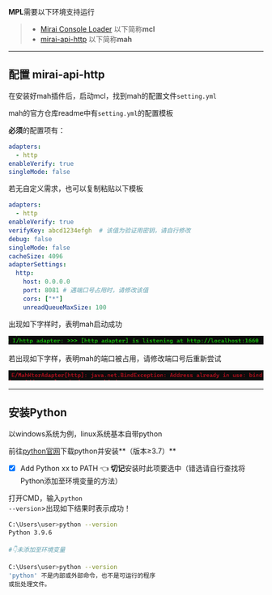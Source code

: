 **MPL**需要以下环境支持运行

> - [Mirai Console Loader](https://github.com/iTXTech/mirai-console-loader) 以下简称**mcl**
> - [mirai-api-http](https://github.com/project-mirai/mirai-api-http) 以下简称**mah**

------

## 配置 mirai-api-http

在安装好mah插件后，启动mcl，找到mah的配置文件<code>setting.yml</code>

mah的官方仓库readme中有<code>setting.yml</code>的配置模板

**必须**的配置项有：

```yaml
adapters:
  - http
enableVerify: true
singleMode: false
```

若无自定义需求，也可以复制粘贴以下模板

```yaml
adapters:
  - http
enableVerify: true
verifyKey: abcd1234efgh  # 该值为验证用密钥，请自行修改
debug: false
singleMode: false
cacheSize: 4096
adapterSettings:
  http:
    host: 0.0.0.0
    port: 8081 # 遇端口号占用时，请修改该值
    cors: ["*"]
    unreadQueueMaxSize: 100

```

出现如下字样时，表明mah启动成功

![mah-success](/img/mah-success.png)

若出现如下字样，表明mah的端口被占用，请修改端口号后重新尝试

![mah-fail](/img/mah-fail.png)

------



## 安装Python

以windows系统为例，linux系统基本自带python

前往[python官网](https://www.python.org/)下载python并安装**（版本≥3.7）**

- [x] Add Python xx to PATH 👈 **切记**安装时此项要选中（错选请自行查找将Python添加至环境变量的方法）

打开CMD，输入<code>python --version</code>>出现如下结果时表示成功！

```bash
C:\Users\user>python --version
Python 3.9.6

#👇未添加至环境变量

C:\Users\user>python --version
'python' 不是内部或外部命令，也不是可运行的程序
或批处理文件。
```


